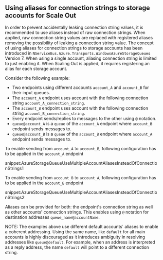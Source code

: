 ## Using aliases for connection strings to storage accounts for Scale Out

In order to prevent accidentally leaking connection string values, it is recommended to use aliases instead of raw connection strings. When applied, raw connection string values are replaced with registered aliases removing the possibility of leaking a connection string value. The concept of using aliases for connection strings to storage accounts has been introduced in `NServiceBus.Azure.Transports.WindowsAzureStorageQueues` Version 7. When using a single account, aliasing connection string is limited to just enabling it. When Scaling Out is applied, it requires registering an alias for each storage account.

Consider the following example:

 * Two endpoints using different accounts `account_A` and `account_B` for their input queues.
 * The `account_A` endpoint uses account with the following connection string `account_A_connection_string`.
 * The `account_B` endpoint uses account with the following connection string `account_B_connection_string`.
 * Every endpoint sends/replies to messages to the other using `@` notation.
  * `queue@account_A` is a `queue` of the `account_A` endpoint where `account_B` endpoint sends messages to.
  * `queue@account_B` is a `queue` of the `account_B` endpoint where `account_A` endpoint sends messages to.

To enable sending from `account_A` to `account_B`, following configuration has to be applied in the `account_A` endpoint

snippet:AzureStorageQueueUseMultipleAccountAliasesInsteadOfConnectionStrings1

To enable sending from `account_B` to `account_A`, following configuration has to be applied in the `account_B` endpoint

snippet:AzureStorageQueueUseMultipleAccountAliasesInsteadOfConnectionStrings2

Aliases can be provided for both: the endpoint's connection string as well as other accounts' connection strings. This enables using `@` notation for destination addresses `queue_name@accountName`.

NOTE: The examples above use different default accounts' aliases to enable a coherent addressing. Using the same name, like `default` for all main accounts is highly discouraged as it introduces ambiguity in resolving addresses like `queue@default`. For example, when an address is interpreted as a reply address, the name `default` will point to a different connection string.
